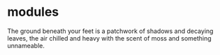 # modules

The ground beneath your feet is a patchwork of shadows and decaying leaves, the air chilled and heavy with the scent of moss and something unnameable.
